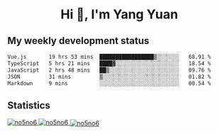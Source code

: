 <h1 align="center">Hi 👋, I'm Yang Yuan</h1>


## My weekly development status
<!--START_SECTION:waka-->

```txt
Vue.js       19 hrs 53 mins  █████████████████▒░░░░░░░   68.91 %
TypeScript   5 hrs 21 mins   ████▓░░░░░░░░░░░░░░░░░░░░   18.54 %
JavaScript   2 hrs 48 mins   ██▒░░░░░░░░░░░░░░░░░░░░░░   09.76 %
JSON         31 mins         ▒░░░░░░░░░░░░░░░░░░░░░░░░   01.82 %
Markdown     9 mins          ░░░░░░░░░░░░░░░░░░░░░░░░░   00.54 %
```

<!--END_SECTION:waka-->

## Statistics
<a href="https://github.com/anuraghazra/github-readme-stats">
  <img src="https://github-readme-stats.vercel.app/api/top-langs/?username=no5no6&theme=dracula" alt="no5no6">
</a>
<a href="https://github.com/anuraghazra/github-readme-stats">
  <img src="https://github-readme-stats.vercel.app/api?username=no5no6&show_icons=true&theme=dracula&line_height=40" alt="no5no6">
</a>
<a href="https://github.com/anuraghazra/github-readme-stats">
  <img align="center" src="https://github-readme-streak-stats.herokuapp.com/?user=no5no6&theme=dracula" alt="no5no6" />
</a>